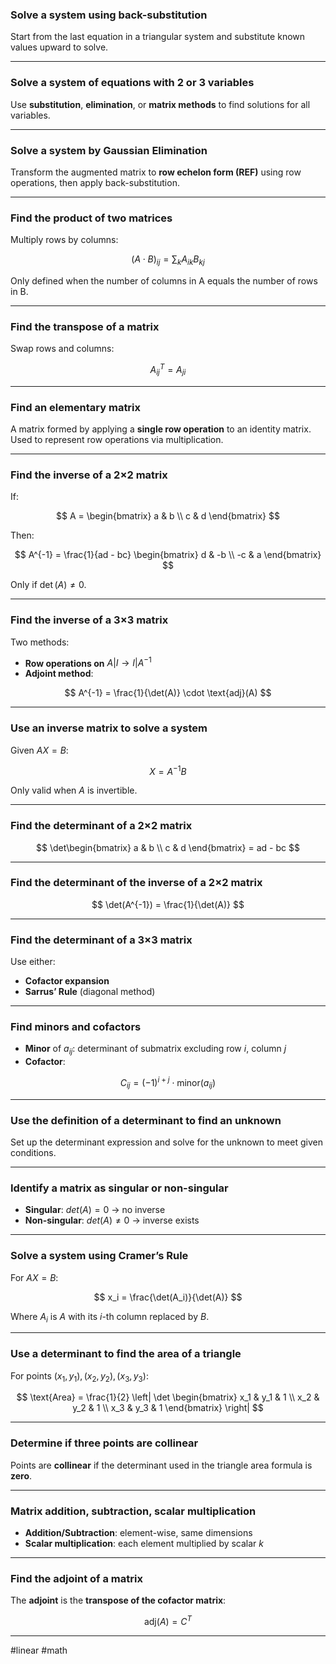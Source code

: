 
### Solve a system using back-substitution
Start from the last equation in a triangular system and substitute known values upward to solve.

---

### Solve a system of equations with 2 or 3 variables
Use **substitution**, **elimination**, or **matrix methods** to find solutions for all variables.

---

### Solve a system by Gaussian Elimination
Transform the augmented matrix to **row echelon form (REF)** using row operations, then apply back-substitution.

---

### Find the product of two matrices
Multiply rows by columns:

$$
(A \cdot B)_{ij} = \sum_k A_{ik} B_{kj}
$$

Only defined when the number of columns in A equals the number of rows in B.

---

### Find the transpose of a matrix
Swap rows and columns:

$$
A^T_{ij} = A_{ji}
$$

---

### Find an elementary matrix
A matrix formed by applying a **single row operation** to an identity matrix. Used to represent row operations via multiplication.

---

### Find the inverse of a 2×2 matrix

If:

$$
A = \begin{bmatrix} a & b \\ c & d \end{bmatrix}
$$

Then:

$$
A^{-1} = \frac{1}{ad - bc} \begin{bmatrix} d & -b \\ -c & a \end{bmatrix}
$$

Only if $\det(A) \ne 0$.

---

### Find the inverse of a 3×3 matrix
Two methods:
- **Row operations on** $A | I \rightarrow I | A^{-1}$
- **Adjoint method**:

$$
A^{-1} = \frac{1}{\det(A)} \cdot \text{adj}(A)
$$

---

### Use an inverse matrix to solve a system

Given $AX = B$:

$$
X = A^{-1}B
$$

Only valid when $A$ is invertible.

---

### Find the determinant of a 2×2 matrix

$$
\det\begin{bmatrix} a & b \\ c & d \end{bmatrix} = ad - bc
$$

---

### Find the determinant of the inverse of a 2×2 matrix

$$
\det(A^{-1}) = \frac{1}{\det(A)}
$$

---

### Find the determinant of a 3×3 matrix
Use either:
- **Cofactor expansion**
- **Sarrus’ Rule** (diagonal method)

---

### Find minors and cofactors
- **Minor** of $a_{ij}$: determinant of submatrix excluding row $i$, column $j$
- **Cofactor**:

$$
C_{ij} = (-1)^{i+j} \cdot \text{minor}(a_{ij})
$$

---

### Use the definition of a determinant to find an unknown
Set up the determinant expression and solve for the unknown to meet given conditions.

---

### Identify a matrix as singular or non-singular
- **Singular**: $det(A) = 0$ → no inverse
- **Non-singular**: $det(A) \ne 0$ → inverse exists

---

### Solve a system using Cramer’s Rule

For $AX = B$:

$$
x_i = \frac{\det(A_i)}{\det(A)}
$$

Where  $A_i$ is $A$ with its $i$-th column replaced by $B$.

---

### Use a determinant to find the area of a triangle

For points $(x_1, y_1), (x_2, y_2), (x_3, y_3)$:

$$
\text{Area} = \frac{1}{2} \left| \det \begin{bmatrix} x_1 & y_1 & 1 \\ x_2 & y_2 & 1 \\ x_3 & y_3 & 1 \end{bmatrix} \right|
$$

---

### Determine if three points are collinear
Points are **collinear** if the determinant used in the triangle area formula is **zero**.

---

### Matrix addition, subtraction, scalar multiplication
- **Addition/Subtraction**: element-wise, same dimensions
- **Scalar multiplication**: each element multiplied by scalar $k$

---

### Find the adjoint of a matrix
The **adjoint** is the **transpose of the cofactor matrix**:

$$
\text{adj}(A) = C^T
$$

---
#linear #math 